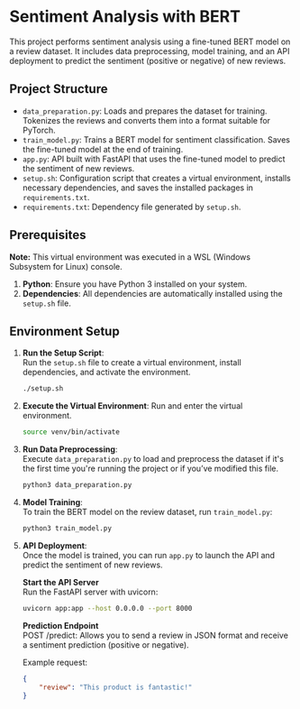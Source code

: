 
# Sentiment Analysis with BERT

This project performs sentiment analysis using a fine-tuned BERT model on a review dataset. It includes data preprocessing, model training, and an API deployment to predict the sentiment (positive or negative) of new reviews.

## Project Structure

- `data_preparation.py`: Loads and prepares the dataset for training. Tokenizes the reviews and converts them into a format suitable for PyTorch.
- `train_model.py`: Trains a BERT model for sentiment classification. Saves the fine-tuned model at the end of training.
- `app.py`: API built with FastAPI that uses the fine-tuned model to predict the sentiment of new reviews.
- `setup.sh`: Configuration script that creates a virtual environment, installs necessary dependencies, and saves the installed packages in `requirements.txt`.
- `requirements.txt`: Dependency file generated by `setup.sh`.

## Prerequisites
   **Note:** This virtual environment was executed in a WSL (Windows Subsystem for Linux) console.

1. **Python**: Ensure you have Python 3 installed on your system.
2. **Dependencies**: All dependencies are automatically installed using the `setup.sh` file.

## Environment Setup

1. **Run the Setup Script**:  
   Run the `setup.sh` file to create a virtual environment, install dependencies, and activate the environment.

   ```bash
   ./setup.sh
   ```

2. **Execute the Virtual Environment**:
   Run and enter the virtual environment.

   ```bash
   source venv/bin/activate
   ```

3. **Run Data Preprocessing**:  
   Execute `data_preparation.py` to load and preprocess the dataset if it's the first time you're running the project or if you’ve modified this file.

   ```bash
   python3 data_preparation.py
   ```

4. **Model Training**:  
   To train the BERT model on the review dataset, run `train_model.py`:

   ```bash
   python3 train_model.py
   ```

5. **API Deployment**:  
   Once the model is trained, you can run `app.py` to launch the API and predict the sentiment of new reviews.

   **Start the API Server**  
   Run the FastAPI server with uvicorn:

   ```bash
   uvicorn app:app --host 0.0.0.0 --port 8000
   ```

   **Prediction Endpoint**  
   POST /predict: Allows you to send a review in JSON format and receive a sentiment prediction (positive or negative).

   Example request:

   ```json
   {
       "review": "This product is fantastic!"
   }
   ```
